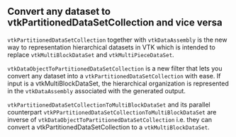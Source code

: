 ## Convert any dataset to vtkPartitionedDataSetCollection and vice versa

`vtkPartitionedDataSetCollection` together with `vtkDataAssembly` is the new way
to representation hierarchical datasets in VTK which is intended to replace
`vtkMultiBlockDataSet` and `vtkMultiPieceDataSet`.

`vtkDataObjectToPartitionedDataSetCollection` is a new filter that lets you convert any dataset
into a `vtkPartitionedDataSetCollection` with ease. If input is a vtkMultiBlockDataSet, the hierarchical
organization is represented in the `vtkDataAssembly` associated with the generated output.

`vtkPartitionedDataSetCollectionToMultiBlockDataSet` and its parallel
counterpart `vtkPPartitionedDataSetCollectionToMultiBlockDataSet` are inverse of
`vtkDataObjectToPartitionedDataSetCollection` i.e. they can convert a
vtkPartitionedDataSetCollection to a `vtkMultiBlockDataSet`.
